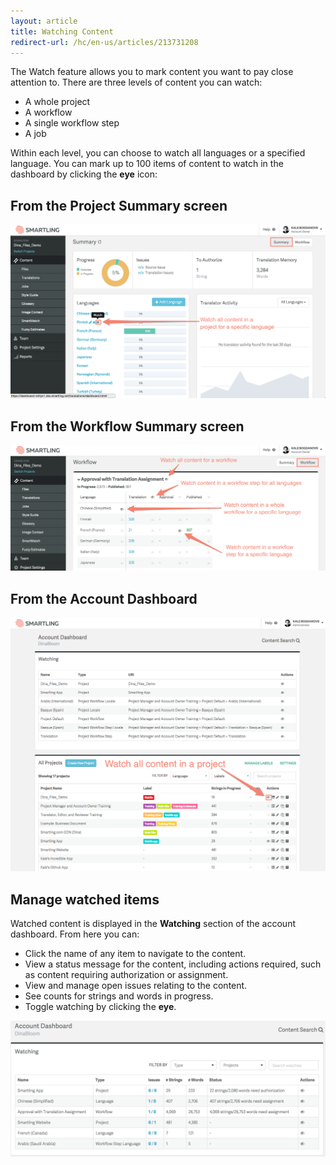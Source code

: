 ```yaml
---
layout: article
title: Watching Content
redirect-url: /hc/en-us/articles/213731208
---
```



The Watch feature allows you to mark content you want to pay close attention to. There are three levels of content you can watch:

* A whole project
* A workflow
* A single workflow step
* A job


Within each level, you can choose to watch all languages or a specified language. You can mark up to 100 items of content to watch in the dashboard by clicking the **eye** icon:

## From the Project Summary screen

![](/uploads/versions/watchingcontent1---x----2546-1406x---.png)

## From the Workflow Summary screen

![](/uploads/versions/watchingcontent2---x----2550-1020x---.png)

## From the Account Dashboard

![](/uploads/versions/watchingcontent3---x----1293-1042x---.png)

## Manage watched items

Watched content is displayed in the **Watching** section of the account dashboard. From here you can:

* Click the name of any item to navigate to the content.
* View a status message for the content, including actions required, such as content requiring authorization or assignment.
* View and manage open issues relating to the content.
* See counts for strings and words in progress.
* Toggle watching by clicking the **eye**.


![](/uploads/versions/watching4---x----2194-948x---.png)